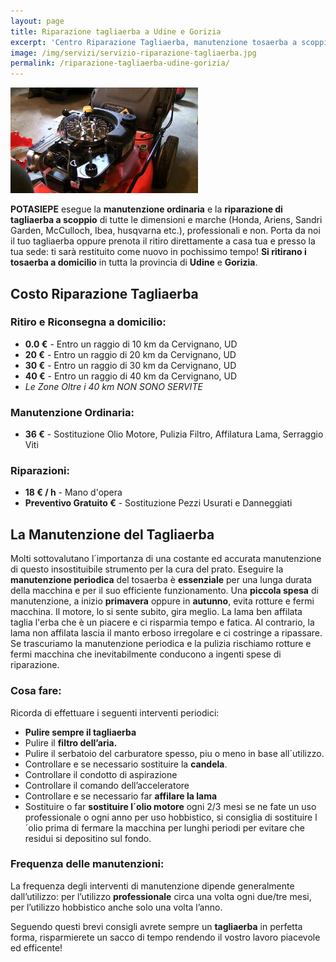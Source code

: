 ```yaml
---
layout: page
title: Riparazione tagliaerba a Udine e Gorizia
excerpt: 'Centro Riparazione Tagliaerba, manutenzione tosaerba a scoppio di tutte le marche. Professionalità, Rapidità e Prezzi Onesti. Servizio di assistenza a Udine e Gorizia.'
image: /img/servizi/servizio-riparazione-tagliaerba.jpg
permalink: /riparazione-tagliaerba-udine-gorizia/
---
```


![riparazione-tagliaerba-udine-gorizia](/img/giardiniere-potasiepe-fvg-riparazione-di-rasaerba-e-tagliaerba.jpg  "Riparazione Tagliaerba Udine e Gorizia")

**POTASIEPE** esegue la **manutenzione ordinaria** e la **riparazione di tagliaerba a scoppio** di tutte le dimensioni e marche (Honda, Ariens, Sandri Garden, McCulloch, Ibea, husqvarna etc.), professionali e non. Porta da noi il tuo tagliaerba oppure prenota il ritiro direttamente a casa tua e presso la tua sede: ti sarà restituito come nuovo in pochissimo tempo! **Si ritirano i tosaerba a domicilio** in tutta la provincia di **Udine** e **Gorizia**.

## Costo Riparazione Tagliaerba

### Ritiro e Riconsegna a domicilio:

- **0.0 €** - Entro un raggio di 10 km da Cervignano, UD
- **20 €** - Entro un raggio di 20 km da Cervignano, UD
- **30 €** - Entro un raggio di 30 km da Cervignano, UD
- **40 €** - Entro un raggio di 40 km da Cervignano, UD
- *Le Zone Oltre i 40 km NON SONO SERVITE*

### Manutenzione Ordinaria:

- **36 €** - Sostituzione Olio Motore, Pulizia Filtro, Affilatura Lama, Serraggio Viti

### Riparazioni:

- **18 € / h** - Mano d'opera
- **Preventivo Gratuito €** - Sostituzione Pezzi Usurati e Danneggiati

## La Manutenzione del Tagliaerba

Molti sottovalutano l´importanza di una costante ed accurata manutenzione di questo insostituibile strumento per la cura del prato. Eseguire la **manutenzione periodica** del tosaerba è **essenziale** per una lunga durata della macchina e per il suo efficiente funzionamento. Una **piccola spesa** di manutenzione, a inizio **primavera** oppure in **autunno**, evita rotture e fermi macchina. Il motore, lo si sente subito, gira meglio.
La lama ben affilata taglia l'erba che è un piacere e ci risparmia tempo e fatica. Al contrario, la lama non
affilata lascia il manto erboso irregolare e ci costringe a ripassare. Se trascuriamo la manutenzione periodica e la pulizia rischiamo rotture e fermi macchina che inevitabilmente conducono a ingenti spese di riparazione.

### Cosa fare:

Ricorda di effettuare i seguenti interventi periodici:

- **Pulire sempre il tagliaerba**
- Pulire il **filtro dell’aria.**
- Pulire il serbatoio del carburatore spesso, piu o meno in base all´utilizzo.
- Controllare e se necessario  sostituire la **candela**.
- Controllare il condotto di aspirazione
- Controllare il comando dell’acceleratore
- Controllare e se necessario far **affilare la lama**
- Sostituire o far **sostituire l´olio motore** ogni 2/3 mesi se ne fate un uso professionale o ogni anno per uso hobbistico, si consiglia di sostituire l´olio prima di fermare la macchina per lunghi periodi per evitare che residui si depositino sul fondo.

### Frequenza delle manutenzioni:

La frequenza degli interventi di manutenzione dipende generalmente dall’utilizzo: per l’utilizzo **professionale** circa una volta ogni due/tre mesi, per l’utilizzo hobbistico anche solo una volta l’anno.

Seguendo questi brevi consigli avrete sempre un **tagliaerba** in perfetta forma, risparmierete un sacco di tempo rendendo il vostro lavoro piacevole ed efficente!
